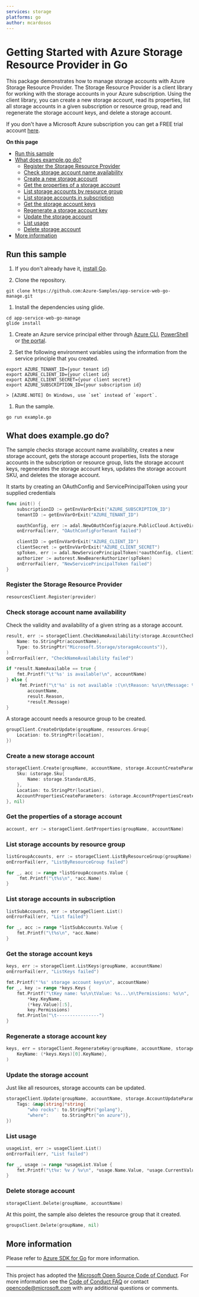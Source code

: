 ```yaml
---
services: storage
platforms: go
author: mcardosos
---
```


# Getting Started with Azure Storage Resource Provider in Go

This package demonstrates how to manage storage accounts with Azure Storage Resource Provider. The Storage Resource Provider is a client library for working with the storage accounts in your Azure subscription. Using the client library, you can create a new storage account, read its properties, list all storage accounts in a given subscription or resource group, read and regenerate the storage account keys, and delete a storage account.

If you don't have a Microsoft Azure subscription you can get a FREE trial account [here](https://azure.microsoft.com/pricing/free-trial).

**On this page**

- [Run this sample](#run)
- [What does example.go do?](#sample)
    - [Register the Storage Resource Provider](#register)
    - [Check storage account name availability](#check)
    - [Create a new storage account](#createsa)
    - [Get the properties of a storage account](#get)
    - [List storage accounts by resource group](#listsarg)
    - [List storage accounts in subscription](#listsasyb)
    - [Get the storage account keys](#getkeys)
    - [Regenerate a storage account key](#regenkey)
    - [Update the storage account](#update)
    - [List usage](#listusage)
    - [Delete storage account](#delete)
- [More information](#info)

<a id="run"></a>

## Run this sample

1. If you don't already have it, [install Go](https://golang.org/dl/).

1. Clone the repository.

```
git clone https://github.com:Azure-Samples/app-service-web-go-manage.git
```

1. Install the dependencies using glide.

```
cd app-service-web-go-manage
glide install
```

1. Create an Azure service principal either through
    [Azure CLI](https://azure.microsoft.com/documentation/articles/resource-group-authenticate-service-principal-cli/),
    [PowerShell](https://azure.microsoft.com/documentation/articles/resource-group-authenticate-service-principal/)
    or [the portal](https://azure.microsoft.com/documentation/articles/resource-group-create-service-principal-portal/).

1. Set the following environment variables using the information from the service principle that you created.

```
export AZURE_TENANT_ID={your tenant id}
export AZURE_CLIENT_ID={your client id}
export AZURE_CLIENT_SECRET={your client secret}
export AZURE_SUBSCRIPTION_ID={your subscription id}
```

    > [AZURE.NOTE] On Windows, use `set` instead of `export`.

1. Run the sample.

```
go run example.go
```

<a id="sample"></a>

## What does example.go do?

The sample checks storage account name availability, creates a new storage account, gets the storage account properties, lists the storage accounts in the subscription or resource group, lists the storage account keys, regenerates the storage account keys, updates the storage account SKU, and deletes the storage account.

It starts by creating an OAuthConfig and ServicePrincipalToken using your supplied credentials

```go
func init() {
    subscriptionID := getEnvVarOrExit("AZURE_SUBSCRIPTION_ID")
	tenantID := getEnvVarOrExit("AZURE_TENANT_ID")

	oauthConfig, err := adal.NewOAuthConfig(azure.PublicCloud.ActiveDirectoryEndpoint, tenantID)
	onErrorFail(err, "OAuthConfigForTenant failed")

	clientID := getEnvVarOrExit("AZURE_CLIENT_ID")
	clientSecret := getEnvVarOrExit("AZURE_CLIENT_SECRET")
	spToken, err := adal.NewServicePrincipalToken(*oauthConfig, clientID, clientSecret, azure.PublicCloud.ResourceManagerEndpoint)
	authorizer := autorest.NewBearerAuthorizer(spToken)
	onErrorFail(err, "NewServicePrincipalToken failed")
}
```

<a id="register"></a>

### Register the Storage Resource Provider

```go
resourcesClient.Register(provider)
```

<a id="check"></a>

### Check storage account name availability

Check the validity and availability of a given string as a storage account.

```go
result, err := storageClient.CheckNameAvailability(storage.AccountCheckNameAvailabilityParameters{
    Name: to.StringPtr(accountName),
    Type: to.StringPtr("Microsoft.Storage/storageAccounts")},
)
onErrorFail(err, "CheckNameAvailability failed")

if *result.NameAvailable == true {
    fmt.Printf("\t'%s' is available!\n", accountName)
} else {
     fmt.Printf("\t'%s' is not available :(\n\tReason: %s\n\tMessage: %s\n",
        accountName,
        result.Reason,
        *result.Message)
}
```

A storage account needs a resource group to be created.

```go
groupClient.CreateOrUpdate(groupName, resources.Group{
    Location: to.StringPtr(location),
})
```

<a id="createsa"></a>

### Create a new storage account

```go
storageClient.Create(groupName, accountName, storage.AccountCreateParameters{
    Sku: &storage.Sku{
        Name: storage.StandardLRS,
    },
    Location: to.StringPtr(location),
    AccountPropertiesCreateParameters: &storage.AccountPropertiesCreateParameters{},
}, nil)
```

<a id="get"></a>

### Get the properties of a storage account

```go
account, err := storageClient.GetProperties(groupName, accountName)
```

<a id="listsarg"></a>

### List storage accounts by resource group

```go
listGroupAccounts, err := storageClient.ListByResourceGroup(groupName)
onErrorFail(err, "ListByResourceGroup failed")

for _, acc := range *listGroupAccounts.Value {
     fmt.Printf("\t%s\n", *acc.Name)
}
```

<a id="listsasub"></a>

### List storage accounts in subscription

```go
listSubAccounts, err := storageClient.List()
onErrorFail(err, "List failed")

for _, acc := range *listSubAccounts.Value {
    fmt.Printf("\t%s\n", *acc.Name)
}
```

<a id="getkeys"></a>

### Get the storage account keys

```go
keys, err := storageClient.ListKeys(groupName, accountName)
onErrorFail(err, "ListKeys failed")

fmt.Printf("'%s' storage account keys\n", accountName)
for _, key := range *keys.Keys {
    fmt.Printf("\tKey name: %s\n\tValue: %s...\n\tPermissions: %s\n",
        *key.KeyName,
        (*key.Value)[:5],
        key.Permissions)
    fmt.Println("\t----------------")
}
```

<a id="regenkey"></a>

### Regenerate a storage account key

```go
keys, err = storageClient.RegenerateKey(groupName, accountName, storage.AccountRegenerateKeyParameters{
    KeyName: (*keys.Keys)[0].KeyName},
)
```

<a id="update"></a>

### Update the storage account

Just like all resources, storage accounts can be updated.

```go
storageClient.Update(groupName, accountName, storage.AccountUpdateParameters{
    Tags: &map[string]*string{
        "who rocks": to.StringPtr("golang"),
        "where":     to.StringPtr("on azure")},
})
```

<a id="listusage"></a>

### List usage

```go
usageList, err := usageClient.List()
onErrorFail(err, "List failed")

for _, usage := range *usageList.Value {
    fmt.Printf("\t%v: %v / %v\n", *usage.Name.Value, *usage.CurrentValue, *usage.Limit)
}
```

<a id="delete"></a>

### Delete storage account

```go
storageClient.Delete(groupName, accountName)
```

At this point, the sample also deletes the resource group that it created.

```go
groupsClient.Delete(groupName, nil)
```

<a id="info"></a>

## More information

Please refer to [Azure SDK for Go](https://github.com/Azure/azure-sdk-for-go) for more information.
***

This project has adopted the [Microsoft Open Source Code of Conduct](https://opensource.microsoft.com/codeofconduct/). For more information see the [Code of Conduct FAQ](https://opensource.microsoft.com/codeofconduct/faq/) or contact [opencode@microsoft.com](mailto:opencode@microsoft.com) with any additional questions or comments.